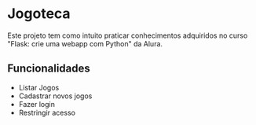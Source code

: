 
# Jogoteca

Este projeto tem como intuito praticar conhecimentos adquiridos no curso "Flask: crie uma webapp com Python" da Alura.



## Funcionalidades

- Listar Jogos
- Cadastrar novos jogos
- Fazer login
- Restringir acesso

